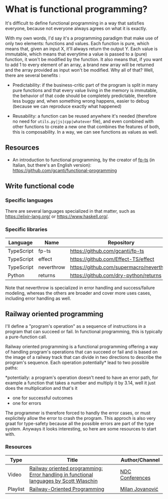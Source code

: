 # What is functional programming?

It's difficult to define functional programming in a way that satisfies everyone, because not everyone always agrees on what it is exactly.

With my own words, I'd say it's a programming paradigm that make use of only two elements: functions and values. Each function is pure, which means that, given an input X, it'll always return the output Y. Each value is immutable, which means that everytime a value is passed to a (pure) function, it won't be modified by the function. It also means that, if you want to add 1 to every element of an array, a brand new array will be returned and the array provided as input won't be modified. Why all of that? Well, there are several benefits :

- Predictability: if the business-critic part of the program is split in many pure functions and that every value living in the memory is immutable, the behavior of that code should be completely predictable, therefore less buggy and, when something wrong happens, easier to debug (because we can reproduce exactly what happened)

- Reusability: a function can be reused anywhere it's needed (therefore no need for `utils.py|js|cpp|whatever` file), and even combined with other functions to create a new one that combines the features of both, this is composability. In a way, we can see functions as values as well.

## Resources

- An introduction to functional programming, by the creator of [fp-ts](https://github.com/gcanti/fp-ts) (in Italian, but there's an English version): <https://github.com/gcanti/functional-programming>

## Write functional code

### Specific languages

There are several languages specialized in that matter, such as <https://elixir-lang.org/> or <https://www.haskell.org/>.

### Specific libraries

| Language   | Name        | Repository                                 |
| ---------- | ----------- | ------------------------------------------ |
| TypeScript | fp-ts       | <https://github.com/gcanti/fp-ts>          |
| TypeScript | effect      | <https://github.com/Effect-TS/effect>      |
| TypeScript | neverthrow  | <https://github.com/supermacro/neverthrow> |
| Python     | returns     | <https://github.com/dry-python/returns>    |

Note that neverthrow is specialized in error handling and success/failure modeling, whereas the others are broader and cover more uses cases, including error handling as well.

## Railway oriented programming

I'll define a "program's operation" as a sequence of instructions in a program that can succeed or fail. In functional programming, this is typically a pure-function call.

Railway oriented programming is a functional programming offering a way of handling program's operations that can succeed or fail and is based on the image of a railway track that can divide in two directions to describe the program's sequence. Each operation potentially\* lead to two possible paths:

\*potentially: a program's operation doesn't need to have an error path, for example a function that takes a number and multiply it by 3.14, well it just does the multiplication and that's it

- one for successful outcomes
- one for errors

The programmer is therefore forced to handly the error cases, or must explicitely allow the error to crash the program. This approch is also very graat for type-safety because all the possible errors are part of the type system. Anyways it looks interesting, so here are some resources to start with.

### Resources

| Type     | Title                                                                                                                 | Author/Channel                                                 |
| -------- | --------------------------------------------------------------------------------------------------------------------- | -------------------------------------------------------------- |
| Video    | [Railway oriented programming: Error handling in functional languages by Scott Wlaschin](https://vimeo.com/113707214) | [NDC Conferences](https://vimeo.com/ndcconferences)            |
| Playlist | [Railway-Oriented Programming](https://www.youtube.com/playlist?list=PLYpjLpq5ZDGs4XtFbelLZl-bwPyNyjJSI)              | [Milan Jovanović](https://www.youtube.com/@MilanJovanovicTech) |
